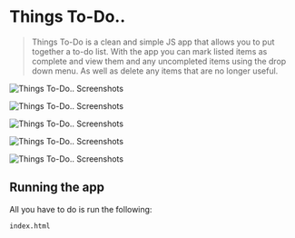 # Things To-Do..
>Things To-Do is a clean and simple JS app that allows you to put together a to-do list. With the app you can mark listed items as complete and view them and any uncompleted items using the drop down menu. As well as delete any items that are no longer useful. 

![Things To-Do.. Screenshots](things_to-do_app/images/things_to-do_pic1.png?raw=true)

![Things To-Do.. Screenshots](things_to-do_app/images/things_to-do_pic2.png?raw=true)

![Things To-Do.. Screenshots](things_to-do_app/images/things_to-do_pic3.png?raw=true)

![Things To-Do.. Screenshots](things_to-do_app/images/things_to-do_pic4.png?raw=true)

![Things To-Do.. Screenshots](things_to-do_app/images/things_to-do_pic5.png?raw=true)

## Running the app
All you have to do is run the following:
```
index.html
```